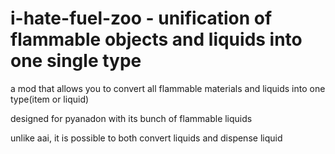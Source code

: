 # i-hate-fuel-zoo - unification of flammable objects and liquids into one single type

a mod that allows you to convert all flammable materials and liquids into one type(item or liquid)

designed for pyanadon with its bunch of flammable liquids

unlike aai, it is possible to both convert liquids and dispense liquid